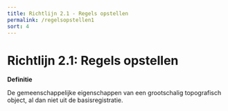 ```yaml
---
title: Richtlijn 2.1 - Regels opstellen
permalink: /regelsopstellen1
sort: 4
---
```


# Richtlijn 2.1: Regels opstellen

**Definitie**

De gemeenschappelijke eigenschappen van een grootschalig topografisch object, al
dan niet uit de basisregistratie.


